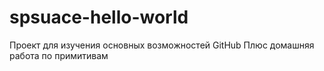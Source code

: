 # spsuace-hello-world
Проект для изучения основных возможностей GitHub
Плюс домашняя работа по примитивам
